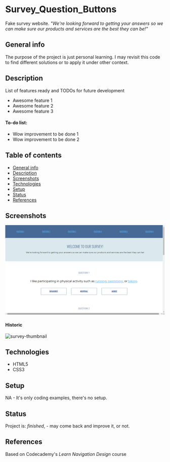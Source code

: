 # Survey_Question_Buttons
Fake survey website. _"We're looking forward to getting your answers so we can make sure our products and services are the best they can be!"_

## General info
The purpose of the project is just personal learning. I may revisit this code to find different solutions or to apply it under other context. 

## Description
List of features ready and TODOs for future development
* Awesome feature 1
* Awesome feature 2
* Awesome feature 3

#### To-do list:
* Wow improvement to be done 1
* Wow improvement to be done 2


## Table of contents
* [General info](#general-info)
* [Description](#description)
* [Screenshots](#screenshots)
* [Technologies](#technologies)
* [Setup](#setup)
* [Status](#status)
* [References](#references)


## Screenshots
![Example screenshot](survey_screenshot.jpg)

#### Historic
<img src='https://i.postimg.cc/PNk0310Z/survey-thumbnail.png' border='0' alt='survey-thumbnail'/>

## Technologies
* HTML5
* CSS3

## Setup
NA - It's only coding examples, there's no setup.

## Status
Project is:  _finished_, - may come back and improve it, or not.

## References
Based on Codecademy's _Learn Navigation Design_ course
